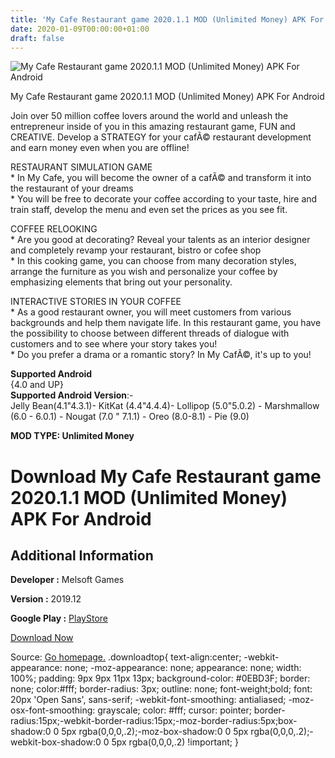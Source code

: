 ```yaml
---
title: 'My Cafe Restaurant game 2020.1.1 MOD (Unlimited Money) APK For Android'
date: 2020-01-09T00:00:00+01:00
draft: false
---
```


![My Cafe Restaurant game 2020.1.1 MOD (Unlimited Money) APK For Android](https://i1.wp.com/apkhome.net/wp-content/uploads/2020/01/My-Cafe-Restaurant-game-2020.1.1-MOD-Unlimited-Money.png "My Cafe Restaurant game 2020.1.1 MOD (Unlimited Money) APK For Android")

  

My Cafe Restaurant game 2020.1.1 MOD (Unlimited Money) APK For Android

Join over 50 million coffee lovers around the world and unleash the entrepreneur inside of you in this amazing restaurant game, FUN and CREATIVE. Develop a STRATEGY for your cafÃ© restaurant development and earn money even when you are offline!

RESTAURANT SIMULATION GAME  
\* In My Cafe, you will become the owner of a cafÃ© and transform it into the restaurant of your dreams  
\* You will be free to decorate your coffee according to your taste, hire and train staff, develop the menu and even set the prices as you see fit.

COFFEE RELOOKING  
\* Are you good at decorating? Reveal your talents as an interior designer and completely revamp your restaurant, bistro or cofee shop  
\* In this cooking game, you can choose from many decoration styles, arrange the furniture as you wish and personalize your coffee by emphasizing elements that bring out your personality.

INTERACTIVE STORIES IN YOUR COFFEE  
\* As a good restaurant owner, you will meet customers from various backgrounds and help them navigate life. In this restaurant game, you have the possibility to choose between different threads of dialogue with customers and to see where your story takes you!  
\* Do you prefer a drama or a romantic story? In My CafÃ©, it's up to you!

**Supported Android**  
{4.0 and UP}  
**Supported Android Version**:-  
Jelly Bean(4.1"4.3.1)- KitKat (4.4"4.4.4)- Lollipop (5.0"5.0.2) - Marshmallow (6.0 - 6.0.1) - Nougat (7.0 " 7.1.1) - Oreo (8.0-8.1) - Pie (9.0)

**MOD TYPE: Unlimited Money**

Download My Cafe Restaurant game 2020.1.1 MOD (Unlimited Money) APK For Android
===============================================================================

Additional Information
----------------------

**Developer :** Melsoft Games

**Version :** 2019.12

**Google Play :** [PlayStore](https://play.google.com/store/apps/details?id=com.melesta.coffeeshop)

  

[Download Now](https://store4app.co/post/my-cafe-restaurant-game-2020-1-1-mod-unlimited-money-apk-for-android_1578498519)

  
Source: [Go homepage.](https://store4app.co/post/my-cafe-restaurant-game-2020-1-1-mod-unlimited-money-apk-for-android_1578498519) .downloadtop{ text-align:center; -webkit-appearance: none; -moz-appearance: none; appearance: none; width: 100%; padding: 9px 9px 11px 13px; background-color: #0EBD3F; border: none; color:#fff; border-radius: 3px; outline: none; font-weight;bold; font: 20px 'Open Sans', sans-serif; -webkit-font-smoothing: antialiased; -moz-osx-font-smoothing: grayscale; color: #fff; cursor: pointer; border-radius:15px;-webkit-border-radius:15px;-moz-border-radius:5px;box-shadow:0 0 5px rgba(0,0,0,.2);-moz-box-shadow:0 0 5px rgba(0,0,0,.2);-webkit-box-shadow:0 0 5px rgba(0,0,0,.2) !important; }